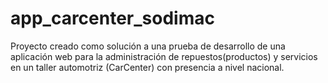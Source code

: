 # app_carcenter_sodimac
Proyecto creado como solución a una prueba de desarrollo de una aplicación web para la administración de repuestos(productos) y servicios en un taller automotriz (CarCenter) con presencia a nivel nacional.

